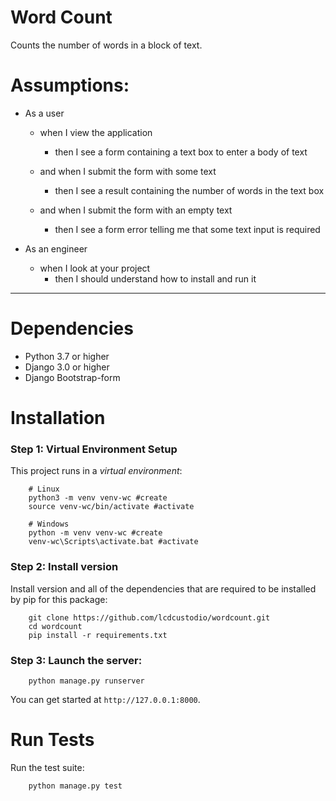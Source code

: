Word Count
===========

Counts the number of words in a block of text.

Assumptions:
==================

* As a user
    * when I view the application
        * then I see a form containing a text box to enter a body of text

    * and when I submit the form with some text
        * then I see a result containing the number of words in the text box

    * and when I submit the form with an empty text
        * then I see a form error telling me that some text input is required

* As an engineer
    * when I look at your project
        * then I should understand how to install and run it

------------
Dependencies
===========================
* Python 3.7 or higher
* Django 3.0 or higher
* Django Bootstrap-form


Installation
===========================
### Step 1: Virtual Environment Setup

This project runs in a _virtual environment_:


```
    # Linux
    python3 -m venv venv-wc #create
    source venv-wc/bin/activate #activate
    
    # Windows
    python -m venv venv-wc #create
    venv-wc\Scripts\activate.bat #activate
```

### Step 2: Install version


Install version and all of the dependencies that are required to be installed by pip for this package:


 
```
    git clone https://github.com/lcdcustodio/wordcount.git
    cd wordcount
    pip install -r requirements.txt
```

### Step 3: Launch the server:


```
    python manage.py runserver
```


You can get started at `http://127.0.0.1:8000`.

Run Tests
===========================

Run the test suite:

```
    python manage.py test
```



